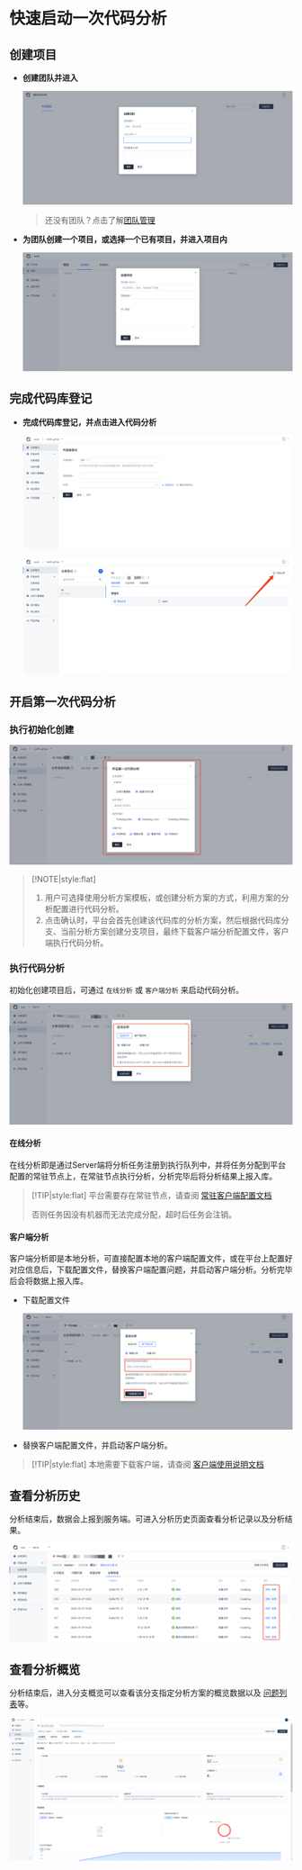 # 快速启动一次代码分析

## 创建项目

- **创建团队并进入**

  ![创建团队](../images/create_team.png)

  > 还没有团队？点击了解[团队管理](../团队管理/团队管理.md)

- **为团队创建一个项目，或选择一个已有项目，并进入项目内**

  ![创建项目](../images/create_team_group.png)

## 完成代码库登记

- **完成代码库登记，并点击进入代码分析**

  ![代码库登记](../images/create_repo.png)

  ![进入代码分析](../images/start_scan_01.png)

## 开启第一次代码分析

### 执行初始化创建

  ![开始分析](../images/start_scan_02.png)

  > [!NOTE|style:flat]
  >
  > 1. 用户可选择使用分析方案模板，或创建分析方案的方式，利用方案的分析配置进行代码分析。
  > 2. 点击确认时，平台会首先创建该代码库的分析方案，然后根据代码库分支、当前分析方案创建分支项目，最终下载客户端分析配置文件，客户端执行代码分析。

### 执行代码分析

初始化创建项目后，可通过 `在线分析` 或 `客户端分析` 来启动代码分析。

![代码分析](../images/start_scan_06.png)

#### 在线分析

在线分析即是通过Server端将分析任务注册到执行队列中，并将任务分配到平台配置的常驻节点上，在常驻节点执行分析，分析完毕后将分析结果上报入库。

> [!TIP|style:flat]
> 平台需要存在常驻节点，请查阅 [常驻客户端配置文档](../客户端/使用文档.html#五、使用分布式节点模式执行客户端)
>
> 否则任务因没有机器而无法完成分配，超时后任务会注销。

#### 客户端分析

客户端分析即是本地分析，可直接配置本地的客户端配置文件，或在平台上配置好对应信息后，下载配置文件，替换客户端配置问题，并启动客户端分析。分析完毕后会将数据上报入库。

- 下载配置文件

  ![下载配置文件](../images/start_scan_03.png)

- 替换客户端配置文件，并启动客户端分析。

> [!TIP|style:flat]
> 本地需要下载客户端，请查阅 [客户端使用说明文档](../客户端/使用文档.md)

## 查看分析历史

分析结束后，数据会上报到服务端。可进入分析历史页面查看分析记录以及分析结果。

![分析历史](../images/start_scan_05.png)

## 查看分析概览

分析结束后，进入分支概览可以查看该分支指定分析方案的概览数据以及 [问题列表](../代码检查/分析结果查看.md)等。

![分支概览](../images/start_scan_04.png)
